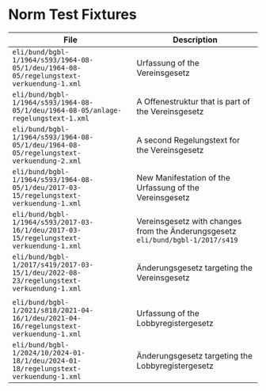 # Norm Test Fixtures

| File                                                                         | Description                                                                     |
|------------------------------------------------------------------------------|---------------------------------------------------------------------------------|
| `eli/bund/bgbl-1/1964/s593/1964-08-05/1/deu/1964-08-05/regelungstext-verkuendung-1.xml`  | Urfassung of the Vereinsgesetz                                                  |
| `eli/bund/bgbl-1/1964/s593/1964-08-05/1/deu/1964-08-05/anlage-regelungstext-1.xml` | A Offenestruktur that is part of the Vereinsgesetz                              |
| `eli/bund/bgbl-1/1964/s593/1964-08-05/1/deu/1964-08-05/regelungstext-verkuendung-2.xml`  | A second Regelungstext for the Vereinsgesetz                                    |
| `eli/bund/bgbl-1/1964/s593/1964-08-05/1/deu/2017-03-15/regelungstext-verkuendung-1.xml`  | New Manifestation of the Urfassung of the Vereinsgesetz                         |
| `eli/bund/bgbl-1/1964/s593/2017-03-16/1/deu/2017-03-15/regelungstext-verkuendung-1.xml`  | Vereinsgesetz with changes from the Änderungsgesetz `eli/bund/bgbl-1/2017/s419` |
| `eli/bund/bgbl-1/2017/s419/2017-03-15/1/deu/2022-08-23/regelungstext-verkuendung-1.xml`  | Änderungsgesetz targeting the Vereinsgesetz                                     |
|                                                                              |                                                                                 |
| `eli/bund/bgbl-1/2021/s818/2021-04-16/1/deu/2021-04-16/regelungstext-verkuendung-1.xml`  | Urfassung of the Lobbyregistergesetz                                            |
| `eli/bund/bgbl-1/2024/10/2024-01-18/1/deu/2024-01-18/regelungstext-verkuendung-1.xml`    | Änderungsgesetz targeting the Lobbyregistergesetz                               |
